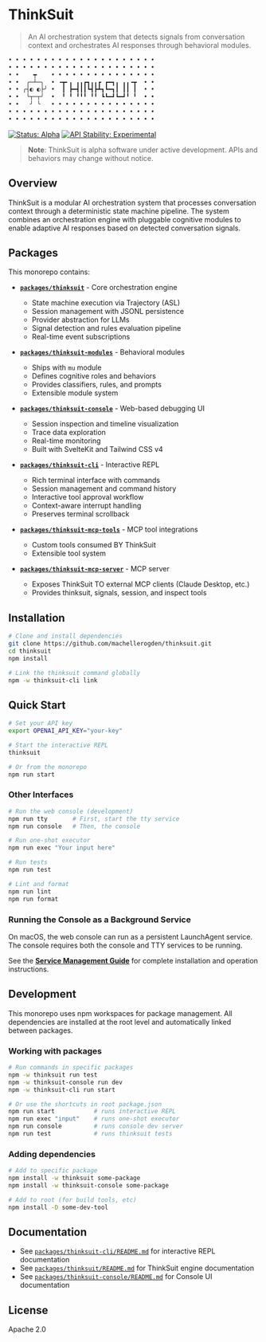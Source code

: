 # ThinkSuit

> An AI orchestration system that detects signals from conversation context and orchestrates AI responses through behavioral modules.

```txt
• • • • • • • • • • • • • • • • • • • • •
• • • • • • • • • • • • • • • • • • • • •
• •    ┯    • • • • • • • • • • • • • • •
• •  ╭─┴─╮  • ╺┳╸╻ ╻╻┏┓╻╻┏ ┏━┓╻ ╻╻╺┳  • •
• • ╭┤◐ ◐├╯ •  ┃ ┣━┫┃┃┗┫┣┻┓┗━┓┃ ┃┃ ┃  • •
• •  ╰┬─┬╯  •  ╹ ╹ ╹╹╹ ╹╹ ┗┗━┛┗━┛╹ ╹  • •
• •   ╯ ╰   • • • • • • • • • • • • • • •
• • • • • • • • • • • • • • • • • • • • •
• • • • • • • • • • • • • • • • • • • • •
```

[![Status: Alpha](https://img.shields.io/badge/status-alpha-orange.svg)](https://github.com/machellerogden/thinksuit)
[![API Stability: Experimental](https://img.shields.io/badge/api%20stability-experimental-red.svg)](https://github.com/machellerogden/thinksuit)

> **Note**: ThinkSuit is alpha software under active development. APIs and behaviors may change without notice.

## Overview

ThinkSuit is a modular AI orchestration system that processes conversation context through a deterministic state machine pipeline. The system combines an orchestration engine with pluggable cognitive modules to enable adaptive AI responses based on detected conversation signals.

## Packages

This monorepo contains:

- **[`packages/thinksuit`](packages/thinksuit/)** - Core orchestration engine
  - State machine execution via Trajectory (ASL)
  - Session management with JSONL persistence
  - Provider abstraction for LLMs
  - Signal detection and rules evaluation pipeline
  - Real-time event subscriptions

- **[`packages/thinksuit-modules`](packages/thinksuit-modules/)** - Behavioral modules
  - Ships with `mu` module
  - Defines cognitive roles and behaviors
  - Provides classifiers, rules, and prompts
  - Extensible module system

- **[`packages/thinksuit-console`](packages/thinksuit-console/)** - Web-based debugging UI
  - Session inspection and timeline visualization
  - Trace data exploration
  - Real-time monitoring
  - Built with SvelteKit and Tailwind CSS v4

- **[`packages/thinksuit-cli`](packages/thinksuit-cli/)** - Interactive REPL
  - Rich terminal interface with commands
  - Session management and command history
  - Interactive tool approval workflow
  - Context-aware interrupt handling
  - Preserves terminal scrollback

- **[`packages/thinksuit-mcp-tools`](packages/thinksuit-mcp-tools/)** - MCP tool integrations
  - Custom tools consumed BY ThinkSuit
  - Extensible tool system

- **[`packages/thinksuit-mcp-server`](packages/thinksuit-mcp-server/)** - MCP server
  - Exposes ThinkSuit TO external MCP clients (Claude Desktop, etc.)
  - Provides thinksuit, signals, session, and inspect tools

## Installation

```bash
# Clone and install dependencies
git clone https://github.com/machellerogden/thinksuit.git
cd thinksuit
npm install

# Link the thinksuit command globally
npm -w thinksuit-cli link
```

## Quick Start

```bash
# Set your API key
export OPENAI_API_KEY="your-key"

# Start the interactive REPL
thinksuit

# Or from the monorepo
npm run start
```

### Other Interfaces

```bash
# Run the web console (development)
npm run tty       # First, start the tty service
npm run console   # Then, the console

# Run one-shot executor
npm run exec "Your input here"

# Run tests
npm run test

# Lint and format
npm run lint
npm run format
```

### Running the Console as a Background Service

On macOS, the web console can run as a persistent LaunchAgent service. The console requires both the console and TTY services to be running.

See the **[Service Management Guide](docs/SERVICE_MANAGEMENT.md)** for complete installation and operation instructions.

## Development

This monorepo uses npm workspaces for package management. All dependencies are installed at the root level and automatically linked between packages.

### Working with packages

```bash
# Run commands in specific packages
npm -w thinksuit run test
npm -w thinksuit-console run dev
npm -w thinksuit-cli run start

# Or use the shortcuts in root package.json
npm run start           # runs interactive REPL
npm run exec "input"    # runs one-shot executor
npm run console         # runs console dev server
npm run test            # runs thinksuit tests
```

### Adding dependencies

```bash
# Add to specific package
npm install -w thinksuit some-package
npm install -w thinksuit-console some-package

# Add to root (for build tools, etc)
npm install -D some-dev-tool
```

## Documentation

- See [`packages/thinksuit-cli/README.md`](packages/thinksuit-cli/README.md) for interactive REPL documentation
- See [`packages/thinksuit/README.md`](packages/thinksuit/README.md) for ThinkSuit engine documentation
- See [`packages/thinksuit-console/README.md`](packages/thinksuit-console/README.md) for Console UI documentation

## License

Apache 2.0
